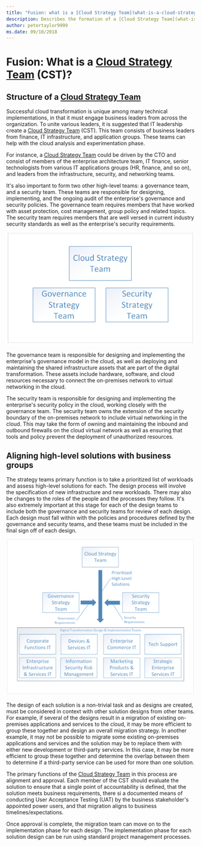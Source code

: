 ```yaml
---
title: "Fusion: what is a [Cloud Strategy Team](what-is-a-cloud-strategy-team.md)?" 
description: Describes the formation of a [Cloud Strategy Team](what-is-a-cloud-strategy-team.md)
author: petertaylor9999
ms.date: 09/10/2018
---
```


# Fusion: What is a [Cloud Strategy Team](what-is-a-cloud-strategy-team.md) (CST)?

## Structure of a [Cloud Strategy Team](what-is-a-cloud-strategy-team.md)

Successful cloud transformation is unique among many technical implementations, in that it must engage business leaders from across the organization. To unite various leaders, it is suggested that IT leadership create a [Cloud Strategy Team](what-is-a-cloud-strategy-team.md) (CST). This team consists of business leaders from finance, IT infrastructure, and application groups. These teams can help with the cloud analysis and experimentation phase.

For instance, a [Cloud Strategy Team](what-is-a-cloud-strategy-team.md) could be driven by the CTO and consist of members of the enterprise architecture team, IT finance, senior technologists from various IT applications groups (HR, finance, and so on), and leaders from the infrastructure, security, and networking teams.  

It's also important to form two other high-level teams: a governance team, and a security team. These teams are responsible for designing, implementing, and the ongoing audit of the enterprise's governance and security policies. The governance team requires members that have worked with asset protection, cost management, group policy and related topics. The security team requires members that are well versed in current industry security standards as well as the enterprise's security requirements.

![[Cloud Strategy Team](what-is-a-cloud-strategy-team.md), with governance and security teams](../_images/getting-started-overview-1.png)

The governance team is responsible for designing and implementing the enterprise's governance model in the cloud, as well as deploying and maintaining the shared infrastructure assets that are part of the digital transformation. These assets include hardware, software, and cloud resources necessary to connect the on-premises network to virtual networking in the cloud.

The security team is responsible for designing and implementing the enterprise's security policy in the cloud, working closely with the governance team. The security team owns the extension of the security boundary of the on-premises network to include virtual networking in the cloud. This may take the form of owning and maintaining the inbound and outbound firewalls on the cloud virtual network as well as ensuring that tools and policy prevent the deployment of unauthorized resources.

## Aligning high-level solutions with business groups

The strategy teams primary function is to take a prioritized list of workloads and assess high-level solutions for each. The design process will involve the specification of new infrastructure and new workloads. There may also be changes to the roles of the people and the processes they follow. It's also extremely important at this stage for each of the design teams to include both the governance and security teams for review of each design. Each design must fall within with the policies and procedures defined by the governance and security teams, and these teams must be included in the final sign off of each design.

![[Cloud Strategy Team](what-is-a-cloud-strategy-team.md) hands off high-level solutions to design and implementation teams.](../_images/getting-started-overview-3.png)

The design of each solution is a non-trivial task and as designs are created, must be considered in context with other solution designs from other teams. For example, if several of the designs result in a migration of existing on-premises applications and services to the cloud, it may be more efficient to group these together and design an overall migration strategy. In another example, it may not be possible to migrate some existing on-premises applications and services and the solution may be to replace them with either new development or third-party services. In this case, it may be more efficient to group these together and determine the overlap between them to determine if a third-party service can be used for more than one solution.

The primary functions of the [Cloud Strategy Team](what-is-a-cloud-strategy-team.md) in this process are alignment and approval. Each member of the CST should evaluate the solution to ensure that a single point of accountability is defined, that the solution meets business requirements, there si a documented means of conducting User Acceptance Testing (UAT) by the business stakeholder's appointed power users, and that migration aligns to business timelines/expectations.

Once approval is complete, the migration team can move on to the implementation phase for each design. The implementation phase for each solution design can be run using standard project management processes.
